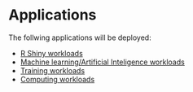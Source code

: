 # Applications

The follwing applications will be deployed:

* [R Shiny workloads](r-shiny.md)
* [Machine learning/Artificial Inteligence workloads](ml.md)
* [Training workloads](training.md)
* [Computing workloads](pi.md)

